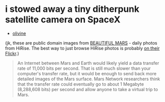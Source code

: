 # i stowed away a tiny ditherpunk satellite camera on SpaceX 

- [olivine](https://beautifulmars.tumblr.com/post/776647200034979840/bright-patches-on-a-crater-floor)

(jk, these are public domain images from [BEAUTIFUL MARS](https://beautifulmars.tumblr.com/) - daily photos from HiRise. The best way to just browse HiRise photos is probably [on their Flickr](https://www.flickr.com/photos/uahirise-mars/with/53269258469).)


> An Internet between Mars and Earth would likely yield a data transfer rate of 11,000 bits per second. That is still much slower than your computer's transfer rate, but it would be enough to send back more detailed images of the Mars surface. Mars Network researchers think that the transfer rate could eventually go to about 1 Megabyte (8,288,608 bits) per second and allow anyone to take a virtual trip to Mars.
